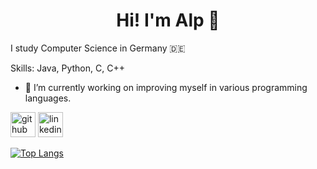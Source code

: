 <h1 align="center">Hi! I'm Alp 👋</h1>
I study Computer Science in Germany 🇩🇪


Skills: Java, Python, C, C++

- 🔭 I’m currently working on improving myself in various programming languages. 


[<img src='https://cdn.jsdelivr.net/npm/simple-icons@3.0.1/icons/github.svg' alt='github' height='40'>](https://github.com/alpkirabali)  [<img src='https://cdn.jsdelivr.net/npm/simple-icons@3.0.1/icons/linkedin.svg' alt='linkedin' height='40'>](https://www.linkedin.com/in/alp-krbl/)  

[![Top Langs](https://github-readme-stats.vercel.app/api/top-langs/?username=alpkirabali)](https://github.com/anuraghazra/github-readme-stats)

